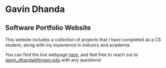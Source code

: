 # Gavin Dhanda
## Software Portfolio Website

This website includes a collection of projects that I have completed as a CS student, along with my experience in industry and academia.

You can find the live webpage [here](https://gdhanda-portfolio.vercel.app/), and feel free to reach out to gavin_dhanda@brown.edu with any questions!